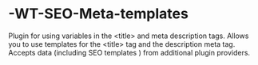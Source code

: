 # -WT-SEO-Meta-templates
Plugin for using variables in the &lt;title> and meta description tags. Allows you to use templates for the &lt;title> tag and the description meta tag. Accepts data (including SEO templates ) from additional plugin providers.
